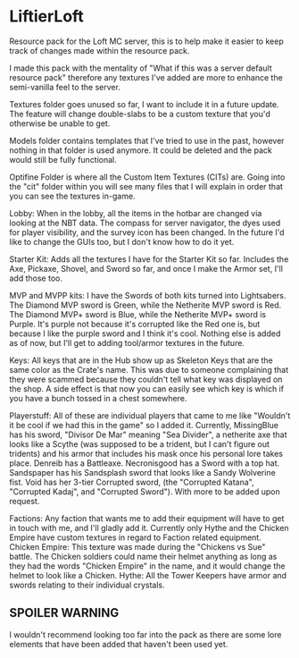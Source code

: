 # LiftierLoft
Resource pack for the Loft MC server, this is to help make it easier to keep track of changes made within the resource pack.

I made this pack with the mentality of "What if this was a server default resource pack" therefore any textures I've added are more to enhance the semi-vanilla feel to the server.

Textures folder goes unused so far, I want to include it in a future update. The feature will change double-slabs to be a custom texture that you'd otherwise be unable to get.

Models folder contains templates that I've tried to use in the past, however nothing in that folder is used anymore. It could be deleted and the pack would still be fully functional.

Optifine Folder is where all the Custom Item Textures (CITs) are. Going into the "cit" folder within you will see many files that I will explain in order that you can see the textures in-game.

Lobby: When in the lobby, all the items in the hotbar are changed via looking at the NBT data. The compass for server navigator, the dyes used for player visibility, and the survey icon has been changed.  In the future I'd like to change the GUIs too, but I don't know how to do it yet.

Starter Kit: Adds all the textures I have for the Starter Kit so far. Includes the Axe, Pickaxe, Shovel, and Sword so far, and once I make the Armor set, I'll add those too.

MVP and MVPP kits: I have the Swords of both kits turned into Lightsabers. The Diamond MVP sword is Green, while the Netherite MVP sword is Red. The Diamond MVP+ sword is Blue, while the Netherite MVP+ sword is Purple. It's purple not because it's corrupted like the Red one is, but because I like the purple sword and I think it's cool.  Nothing else is added as of now, but I'll get to adding tool/armor textures in the future.

Keys: All keys that are in the Hub show up as Skeleton Keys that are the same color as the Crate's name. This was due to someone complaining that they were scammed because they couldn't tell what key was displayed on the shop. A side effect is that now you can easily see which key is which if you have a bunch tossed in a chest somewhere.

Playerstuff: All of these are individual players that came to me like "Wouldn't it be cool if we had this in the game" so I added it. Currently, MissingBlue has his sword, "Divisor De Mar" meaning "Sea Divider", a netherite axe that looks like a Scythe (was supposed to be a trident, but I can't figure out tridents) and his armor that includes his mask once his personal lore takes place. Denreib has a Battleaxe. Necronisgood has a Sword with a top hat. Sandspaper has his Sandsplash sword that looks like a Sandy Wolverine fist. Void has her 3-tier Corrupted sword, (the "Corrupted Katana", "Corrupted Kadaj", and "Corrupted Sword").  With more to be added upon request.

Factions: Any faction that wants me to add their equipment will have to get in touch with me, and I'll gladly add it. Currently only Hythe and the Chicken Empire have custom textures in regard to Faction related equipment.
	Chicken Empire: This texture was made during the "Chickens vs Sue" battle. The Chicken soldiers could name their helmet anything as long as they had the words "Chicken Empire" in the name, and it would change the helmet to look like a Chicken.
	Hythe: All the Tower Keepers have armor and swords relating to their individual crystals.


## SPOILER WARNING
I wouldn't recommend looking too far into the pack as there are some lore elements that have been added that haven't been used yet.
